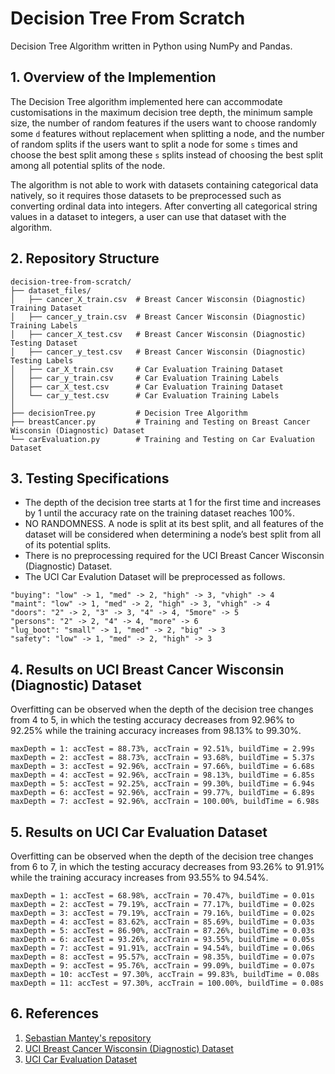 # Decision Tree From Scratch
Decision Tree Algorithm written in Python using NumPy and Pandas.
## 1. Overview of the Implemention
The Decision Tree algorithm implemented here can accommodate customisations in the maximum decision tree depth, the minimum sample size, the number of random features if the users want to choose randomly some `d` features without replacement when splitting a node, and the number of random splits if the users want to split a node for some `s` times and choose the best split among these `s` splits instead of choosing the best split among all potential splits of the node.

The algorithm is not able to work with datasets containing categorical data natively, so it requires those datasets to be preprocessed such as converting ordinal data into integers. After converting all categorical string values in a dataset to integers, a user can use that dataset with the algorithm.
## 2. Repository Structure
```
decision-tree-from-scratch/
├── dataset_files/
│   ├── cancer_X_train.csv  # Breast Cancer Wisconsin (Diagnostic) Training Dataset
│   ├── cancer_y_train.csv  # Breast Cancer Wisconsin (Diagnostic) Training Labels
│   ├── cancer_X_test.csv   # Breast Cancer Wisconsin (Diagnostic) Testing Dataset
│   ├── cancer_y_test.csv   # Breast Cancer Wisconsin (Diagnostic) Testing Labels
│   ├── car_X_train.csv     # Car Evaluation Training Dataset
│   ├── car_y_train.csv     # Car Evaluation Training Labels
│   ├── car_X_test.csv      # Car Evaluation Training Dataset
│   └── car_y_test.csv      # Car Evaluation Training Labels
│
├── decisionTree.py         # Decision Tree Algorithm
├── breastCancer.py         # Training and Testing on Breast Cancer Wisconsin (Diagnostic) Dataset
└── carEvaluation.py        # Training and Testing on Car Evaluation Dataset
```
## 3. Testing Specifications
- The depth of the decision tree starts at 1 for the first time and increases by 1 until the accuracy rate on the training dataset reaches 100%.
- NO RANDOMNESS. A node is split at its best split, and all features of the dataset will be considered when determining a node’s best split from all of its potential splits.
- There is no preprocessing required for the UCI Breast Cancer Wisconsin (Diagnostic) Dataset.
- The UCI Car Evalution Dataset will be preprocessed as follows.
```
"buying": "low" -> 1, "med" -> 2, "high" -> 3, "vhigh" -> 4
"maint": "low" -> 1, "med" -> 2, "high" -> 3, "vhigh" -> 4
"doors": "2" -> 2, "3" -> 3, "4" -> 4, "5more" -> 5
"persons": "2" -> 2, "4" -> 4, "more" -> 6
"lug_boot": "small" -> 1, "med" -> 2, "big" -> 3
"safety": "low" -> 1, "med" -> 2, "high" -> 3
```
## 4. Results on UCI Breast Cancer Wisconsin (Diagnostic) Dataset
Overfitting can be observed when the depth of the decision tree changes from 4 to 5, in which the testing accuracy decreases from 92.96% to 92.25% while the training accuracy increases from 98.13% to 99.30%.
```
maxDepth = 1: accTest = 88.73%, accTrain = 92.51%, buildTime = 2.99s
maxDepth = 2: accTest = 88.73%, accTrain = 93.68%, buildTime = 5.37s
maxDepth = 3: accTest = 92.96%, accTrain = 97.66%, buildTime = 6.68s
maxDepth = 4: accTest = 92.96%, accTrain = 98.13%, buildTime = 6.85s
maxDepth = 5: accTest = 92.25%, accTrain = 99.30%, buildTime = 6.94s
maxDepth = 6: accTest = 92.96%, accTrain = 99.77%, buildTime = 6.89s
maxDepth = 7: accTest = 92.96%, accTrain = 100.00%, buildTime = 6.98s
```
## 5. Results on UCI Car Evaluation Dataset
Overfitting can be observed when the depth of the decision tree changes from 6 to 7, in which the testing accuracy decreases from 93.26% to 91.91% while the training accuracy increases from 93.55% to 94.54%.
```
maxDepth = 1: accTest = 68.98%, accTrain = 70.47%, buildTime = 0.01s
maxDepth = 2: accTest = 79.19%, accTrain = 77.17%, buildTime = 0.02s
maxDepth = 3: accTest = 79.19%, accTrain = 79.16%, buildTime = 0.02s
maxDepth = 4: accTest = 83.62%, accTrain = 85.69%, buildTime = 0.03s
maxDepth = 5: accTest = 86.90%, accTrain = 87.26%, buildTime = 0.03s
maxDepth = 6: accTest = 93.26%, accTrain = 93.55%, buildTime = 0.05s
maxDepth = 7: accTest = 91.91%, accTrain = 94.54%, buildTime = 0.06s
maxDepth = 8: accTest = 95.57%, accTrain = 98.35%, buildTime = 0.07s
maxDepth = 9: accTest = 95.76%, accTrain = 99.09%, buildTime = 0.07s
maxDepth = 10: accTest = 97.30%, accTrain = 99.83%, buildTime = 0.08s
maxDepth = 11: accTest = 97.30%, accTrain = 100.00%, buildTime = 0.08s
```
## 6. References
1. [Sebastian Mantey's repository](https://github.com/SebastianMantey/Decision-Tree-from-Scratch)
2. [UCI Breast Cancer Wisconsin (Diagnostic) Dataset](https://archive.ics.uci.edu/ml/datasets/Breast+Cancer+Wisconsin+%28Diagnostic%29)
3. [UCI Car Evaluation Dataset](https://archive.ics.uci.edu/ml/datasets/Car+Evaluation)
